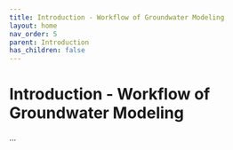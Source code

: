 ```yaml
---
title: Introduction - Workflow of Groundwater Modeling
layout: home
nav_order: 5
parent: Introduction
has_children: false
---
```


<script
  src="https://cdn.mathjax.org/mathjax/latest/MathJax.js?config=TeX-AMS-MML_HTMLorMML"
  type="text/javascript">
</script>

# Introduction - **Workflow of Groundwater Modeling**

...
